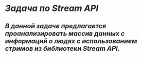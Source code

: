 # **_Задача  по Stream API_**
## _В данной задаче предлагается проанализировать массив данных с информаций о людях с использованием стримов из библиотеки Stream API._